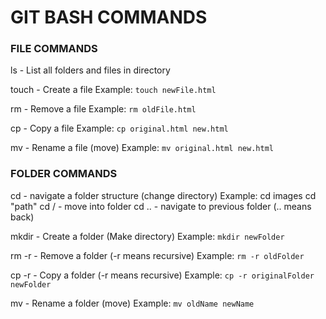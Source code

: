 # GIT BASH COMMANDS

### FILE COMMANDS

ls - List all folders and files in directory

touch - Create a file
Example: `touch newFile.html`

rm - Remove a file
Example: `rm oldFile.html`

cp - Copy a file
Example: `cp original.html new.html`

mv - Rename a file (move)
Example: `mv original.html new.html`


### FOLDER COMMANDS

cd - navigate a folder structure (change directory)
Example: cd images
cd "path"
cd / - move into folder
cd .. - navigate to previous folder (.. means back)

mkdir - Create a folder (Make directory)
Example: `mkdir newFolder`

rm -r - Remove a folder (-r means recursive)
Example: `rm -r oldFolder`

cp -r - Copy a folder (-r means recursive)
Example: `cp -r originalFolder newFolder`

mv - Rename a folder (move)
Example: `mv oldName newName`
